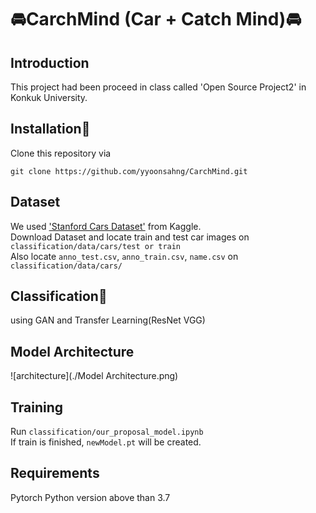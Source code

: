 # :oncoming_automobile:CarchMind (Car + Catch Mind):oncoming_automobile:

## Introduction
This project had been proceed in class called 'Open Source Project2' in Konkuk University.

## Installation:hammer:
Clone this repository via
```
git clone https://github.com/yyoonsahng/CarchMind.git
```

## Dataset
We used ['Stanford Cars Dataset'](https://www.kaggle.com/jessicali9530/stanford-cars-dataset) from Kaggle.  
Download Dataset and locate train and test car images on ```classification/data/cars/test or train```  
Also locate ```anno_test.csv```, ```anno_train.csv```, ```name.csv``` on ```classification/data/cars/```

## Classification:open_file_folder:
using GAN and Transfer Learning(ResNet VGG)

## Model Architecture
![architecture](./Model Architecture.png)

## Training
Run ```classification/our_proposal_model.ipynb```  
If train is finished, ```newModel.pt``` will be created.

## Requirements
Pytorch
Python version above than 3.7
